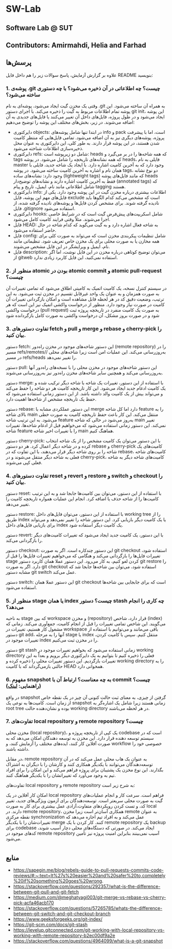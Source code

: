   # SW-Lab
Software Lab @ SUT
---
Contributors: Amirmahdi, Helia and Farhad
---

  
## پرسش‌ها
علاوه بر گزارش آزمایش، پاسخ سوالات زیر را هم داخل فایل README بنویسید:

### 1. پوشه‌ی .git چیست؟ چه اطلاعاتی در آن ذخیره می‌شود؟ با چه دستوری ساخته می‌شود؟
وقتی یک مخزن گیت ایجاد می‌شود، پوشه‌ای به نام .git به همراه آن ساخته می‌شود. این پوشه تمام اطلاعات مربوط به گیت را ذخیره می‌کند. با اجرای دستور git init، این پوشه ایجاد می‌شود و در طول پروژه، فایل‌های داخل آن تغییر می‌کنند یا فایل‌های جدیدی به آن اضافه می‌شوند. در زیر، بخش‌های مختلف این پوشه را توضیح می‌دهیم:

- دایرکتوری objects: در ابتدا تنها شامل پوشه‌های info و pack است، اما با پیشرفت پروژه، پوشه‌های دیگری نیز به آن اضافه می‌شود. تمامی فایل‌هایی که منتظر کامیت شدن هستند، در این پوشه قرار دارند. به طور کلی، این دایرکتوری به عنوان محل ذخیره‌سازی اطلاعات شناخته می‌شود.
- دایرکتوری refs: شامل دو زیرپوشه است: heads که همه شاخه‌ها را در بر می‌گیرد و tags که همه نشانه‌های تاریخچه را شامل می‌شود. در پوشه heads، فایلی به نام master وجود دارد که به آخرین کامیت اشاره دارد. با ایجاد یک شاخه جدید، فایلی با همان نام و اشاره به آخرین کامیت ساخته می‌شود. در پوشه tags، دو نوع نشانه وجود دارد: نشانه‌های ساده (lightweight tags) که مانند فایل‌های پوشه heads فقط به آخرین کامیت اشاره دارند و نشانه‌های توضیح‌دار (annotated tags) که شامل اطلاعاتی مانند نام، ایمیل، تاریخ و پیام tagging هستند.
- دایرکتوری info: اطلاعات بیشتری درباره مخزن گیت در این پوشه وجود دارد. یکی از فایل‌های مهم این پوشه، فایل exclude است که مشخص می‌کند کدام الگوها باید نادیده گرفته شوند. برای مشخص کردن فایل‌ها و پوشه‌های نادیده گرفته شده، از فایل .gitignore استفاده می‌شود.
- دایرکتوری hooks: شامل اسکریپت‌های پیش‌فرض گیت است که در شرایط خاصی اجرا می‌شوند. مثلاً وقتی فرایند کامیت کامل می‌شود.
- فایل HEAD: به شاخه فعال اشاره دارد و به گیت می‌گوید که کدام شاخه در حال حاضر استفاده می‌شود.
- فایل config: شامل تنظیمات پیکربندی مخزن است که می‌تواند به صورت کلی برای همه مخازن یا به صورت محلی برای یک مخزن خاص تعریف شود. تنظیماتی مانند نام، ایمیل و ویرایشگر در این فایل مشخص می‌شوند.
- فایل description: می‌توان توضیح کوتاهی درباره مخزن در این فایل نوشت، اما اگر از gitweb استفاده نمی‌کنید، این فایل کاربرد زیادی ندارد.

### 2. منظور از atomic بودن در atomic commit و atomic pull-request چیست؟
در سیستم کنترل نسخه، یک کامیت اتمیک به کامیتی اطلاق می‌شود که تمامی تغییرات آن به صورت همزمان و به عنوان یک واحد غیرقابل تقسیم در مخزن ثبت می‌شود. به این ترتیب، وضعیت دقیق کد در هر لحظه قابل مشاهده است و امکان بازگردانی تغییرات آن کامیت در صورت نیاز وجود دارد.
منظور از درخواست واکشی اتمیک نیز این است که هر درخواست واکشی (pull request) به صورت یک کامیت منفرد در تاریخچه پروژه ثبت شود و در صورت بروز مشکل، آن درخواست واکشی به صورت کامل بازگردانده شود

### 3. تفاوت دستورهای fetch و pull و merge و rebase و cherry-pick را بیان کنید.
دستور fetch: این دستور شاخه‌های موجود در مخزن راه‌دور (remote repository) را در مسیر refs/remotes// به‌روزرسانی می‌کند. این عملیات امن است زیرا شاخه‌های محلی در مسیر refs/heads را تغییر نمی‌دهد.

دستور pull: این دستور شاخه‌های موجود در مخزن محلی را با نسخه‌های راه‌دور آنها به‌روزرسانی می‌کند و همچنین سایر شاخه‌های مخزن راه‌دور نیز به‌روزرسانی می‌شوند.

دستور merge: با استفاده از این دستور، تغییرات یک شاخه با شاخه دیگر ترکیب شده و یک کامیت ادغام جدید ایجاد می‌شود. این کار تاریخچه کامیت هر دو شاخه را حفظ می‌کند و می‌تواند بیش از یک کامیت والد داشته باشد. از این دستور زمانی استفاده می‌شود که حفظ یک تاریخچه مشخص از شاخه‌ها اهمیت دارد.

دستور rebase: این دستور عملکردی مشابه با merge دارد اما کل شاخه feature را به بالای شاخه main منتقل می‌کند. این کار باعث حفظ تاریخچه کامیت به صورت خطی می‌شود. به این ترتیب شاخه feature به‌روز می‌شود در حالی که شاخه main تغییر نمی‌کند. این دستور زمانی استفاده می‌شود که می‌خواهیم قبل از ادغام شاخه‌ها، تغییرات شاخه feature را با تغییرات اخیر شاخه main هماهنگ کنیم.

دستور cherry-pick: با این دستور می‌توان یک کامیت مشخص را از یک شاخه انتخاب کرده و در شاخه دیگر اعمال کرد. هر دو دستور rebase و cherry-pick کامیت‌های یک شاخه را بر روی شاخه دیگر قرار می‌دهند، با این تفاوت که در rebase، کامیت‌های شاخه فعلی به شاخه دیگر منتقل می‌شوند و در cherry-pick، کامیت‌های شاخه دیگر به شاخه فعلی کپی می‌شوند.

### 4. تفاوت دستورهای reset و revert و restore و switch و checkout را بیان کنید.
دستور reset: با استفاده از این دستور، می‌توان بین کامیت‌ها جابجا شد و به این ترتیب کامیت‌ها را از شاخه حذف یا اضافه کرد. انجام این عملیات همواره تاریخچه کامیت را تغییر می‌دهد.

دستور restore: با استفاده از این دستور، می‌توان فایل‌های داخل working tree را از طریق index یا یک کامیت دیگر بازیابی کرد. این دستور شاخه را تغییر نمی‌دهد و می‌تواند برای بازیابی فایل‌های داخل index یک کامیت دیگر استفاده شود.

دستور revert: با این دستور، یک کامیت جدید ایجاد می‌شود که تغییرات کامیت‌های دیگر را بازگردانی می‌کند.

دستور checkout: این دستور چندکاره است. اگر به صورت git checkout <file> استفاده شود، تغییرات فایل‌ها را بازگردانی می‌کند و هنگامی که می‌خواهیم تغییرات فایل‌ها را قبل از stage کردن لغو کنیم، به کار می‌رود. این دستور عملا همان کاربرد دستور git restore را دارد. اگر به صورت git checkout <branch> استفاده شود، می‌توان بین شاخه‌ها جابجا شد که مشابه دستور git switch عمل می‌کند.

دستور switch: این دستور عملا همان git checkout <branch> است که برای جابجایی بین شاخه‌ها استفاده می‌شود.

### 5. منظور از stage یا همان index چیست؟ دستور stash چه کاری را انجام می‌دهد؟ 
به ناحیه stage که بین workspace و مخزن (repository) قرار دارد، شاخص (index) می‌گویند. این شاخص تمامی تغییرات را قبل از انجام کامیت، جمع‌آوری می‌کند. زمانی که مشغول کار هستیم، تغییرات در workspace باقی می‌مانند و می‌توانیم با استفاده از دستور git add، آنها را به مرحله stage یا index منتقل کنیم. سپس با کامیت کردن، تغییرات موجود در index را در مخزن ثبت می‌کنیم.

دستور git stash زمانی استفاده می‌شود که بخواهیم تغییرات موجود در working directory فعلی را ذخیره کنیم تا بتوانیم به یک دایرکتوری دیگر برویم و بعداً به این تغییرات بازگردیم. این دستور تغییرات محلی را ذخیره کرده و working directory را به حالتی بازمی‌گرداند که با کامیت HEAD همخوانی دارد.

### 6. مفهوم snapshot به چه معناست؟ ارتباط آن با commit چیست؟ (راهنمایی: [لینک](https://github.blog/2020-12-17-commits-are-snapshots-not-diffs/)) 
در واقع snapshot گرفتن از چیزی، به معنای ثبت حالت کنونی آن چیز در یک نقطه خاص از زمان است. کامیت‌ها به نوعی یک snapshot زمانی هستند زیرا شامل یک اشاره‌گر به root tree بوده و نشان‌دهنده حالت working directory در هر لحظه می‌باشند.

### 7. تفاوت‌های local repository و remote repository چیست؟
مخزن محلی (local repository)، یک کپی از تاریخچه پروژه و codebase است که در سیستم توسعه دهنده قرار دارد. این مخزن به توسعه دهندگان امکان می‌دهد که به صورت آفلاین کار کنند، ایده‌های مختلف را آزمایش کنند، و workflow خصوصی خود را داشته باشند.

در مقابل، remote repository به عنوان یک هاب محلی عمل می‌کند که در آن توسعه‌دهندگان می‌توانند با یکدیگر همکاری کنند و کارشان را با دیگران به اشتراک بگذارند. این نوع مخزن یک پشتیبان برای پروژه فراهم می‌کند و این امکان را برای افراد تیم به وجود می‌آورد که تغییراتشان را با یکدیگر هماهنگ کنند.

تفاوت‌های local repository و remote repository به شرح زیر است:

امکان کار آفلاین در یک local repository فراهم است.
سرعت کار و انجام عملیات‌های گیت به صورت محلی سریعتر است.
توسعه‌دهندگان برای آزمون ویژگی‌های جدید، تغییر کد، و تست کردن رویکردهای متفاوت،آزادی عمل بیشتری برای کار به صورت local دارند.
در remote repository، همکاری آسان‌تر است زیرا مخزن remote به عنوان نقطه مرکزی synchronization عمل می‌کند و به افراد تیم اجازه می‌دهد که تغییرات‌شان را با یکدیگر merge کنند.
کار کردن با یک remote repository یک backup برای codebase ایجاد می‌کند.
در صورتی که دستگاه‌های محلی دچار آسیب شوند، کدهای موجود در remote repository آسیب نمی‌بینند بنابراین امنیت پروژه نیز تأمین می‌شود.

#

</div>


## منابع
- https://sapegin.me/blog/rebels-guide-to-pull-requests-commits-code-reviews/#:~:text=It%27s%20easier%20and%20safer%20to,completely%20if%20something%20goes%20wrong.
- https://stackoverflow.com/questions/292357/what-is-the-difference-between-git-pull-and-git-fetch
- https://medium.com/@meghatyagi003/git-merge-vs-rebase-vs-cherry-pick-acfa46acb170
- https://stackoverflow.com/questions/57265785/whats-the-difference-between-git-switch-and-git-checkout-branch
- https://www.geeksforgeeks.org/git-index/
- https://git-scm.com/docs/git-stash
- https://levelup.gitconnected.com/git-working-with-local-repository-vs-working-with-remote-repository-b2ec00df9a2e
- https://stackoverflow.com/questions/4964099/what-is-a-git-snapshot
